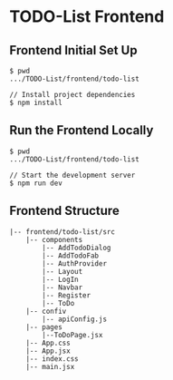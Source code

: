 # TODO-List Frontend

## Frontend Initial Set Up
```
$ pwd
.../TODO-List/frontend/todo-list

// Install project dependencies
$ npm install
```

## Run the Frontend Locally
```
$ pwd
.../TODO-List/frontend/todo-list

// Start the development server
$ npm run dev
```

## Frontend Structure
```
|-- frontend/todo-list/src
    |-- components
        |-- AddTodoDialog
        |-- AddTodoFab
        |-- AuthProvider
        |-- Layout
        |-- LogIn
        |-- Navbar
        |-- Register
        |-- ToDo
    |-- confiv
        |-- apiConfig.js
    |-- pages
        |--ToDoPage.jsx
    |-- App.css
    |-- App.jsx
    |-- index.css
    |-- main.jsx
```
